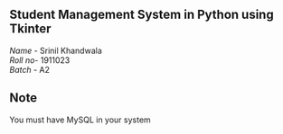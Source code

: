 
## Student Management System in Python using Tkinter<br>
_Name_ - Srinil Khandwala<br>
_Roll no_- 1911023<br>
_Batch_ - A2<br>

## Note<br>
You must have MySQL in your system 



